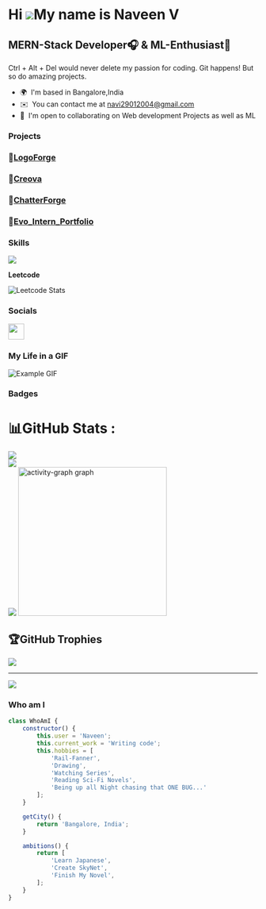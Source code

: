 Hi ![](https://user-images.githubusercontent.com/18350557/176309783-0785949b-9127-417c-8b55-ab5a4333674e.gif)My name is Naveen V
================================================================================================================================

MERN-Stack Developer🎧 & ML-Enthusiast🤖
--------------------

Ctrl + Alt + Del would never delete my passion for coding. Git happens! But so do amazing projects.

* 🌍  I'm based in Bangalore,India
* ✉️  You can contact me at [navi29012004@gmail.com](mailto:navi29012004@gmail.com)
* 🤝  I'm open to collaborating on Web development Projects as well as ML


### Projects
<h3>🔗<a href="https://logoforge.vercel.app/">LogoForge</a></h3>
<h3>🔗<a href="https://creova.vercel.app/">Creova</a></h3>
<h3>🔗<a href="https://chatterforge.onrender.com/">ChatterForge</a></h3>
<h3>🔗<a href="https://evo-website.vercel.app/">Evo_Intern_Portfolio</a></h3>

### Skills


<p align="left">
  <a href="https://skillicons.dev">
    <img src="https://skillicons.dev/icons?i=git,arduino,bootstrap,bash,babel,c,css,express,firebase,git,github,heroku,html,java,js,jquery,linux,matlab,mongodb,mysql,nodejs,npm,postman,python,react,redhat,replit,vue" />
  </a>
</p>

<b>Leetcode</b>


![Leetcode Stats](https://leetcard.jacoblin.cool/naveen_2924)


### Socials

<p align="left"> <a href="https://www.linkedin.com/in/naveen-v-a03390287/" target="_blank" rel="noreferrer"> <picture> <source media="(prefers-color-scheme: dark)" srcset="https://raw.githubusercontent.com/danielcranney/readme-generator/main/public/icons/socials/linkedin-dark.svg" /> <source media="(prefers-color-scheme: light)" srcset="https://raw.githubusercontent.com/danielcranney/readme-generator/main/public/icons/socials/linkedin.svg" /> <img src="https://raw.githubusercontent.com/danielcranney/readme-generator/main/public/icons/socials/linkedin.svg" width="32" height="32" /> </picture> </a></p>

### My Life in a GIF

![Example GIF](https://user-images.githubusercontent.com/74038190/225813708-98b745f2-7d22-48cf-9150-083f1b00d6c9.gif)

### Badges

# 📊GitHub Stats :
![](https://github-readme-stats.vercel.app/api?username=nav2924&theme=radical&hide_border=false&include_all_commits=false&count_private=false)<br/>
![](https://github-readme-streak-stats.herokuapp.com/?user=nav2924&theme=radical&hide_border=false)<br/>
![](https://github-readme-stats.vercel.app/api/top-langs/?username=nav2924&theme=radical&hide_border=false&include_all_commits=false&count_private=false&layout=compact)
<img src="https://github-readme-activity-graph.vercel.app/graph?username=nav2924&radius=16&theme=react-dark&area=true&order=5" height="300" alt="activity-graph graph"  />


## 🏆GitHub Trophies
![](https://github-trophies.vercel.app/?username=nav2924&theme=radical&no-frame=false&no-bg=false&margin-w=4)

---
[![](https://visitcount.itsvg.in/api?id=nav2924&icon=0&color=0)](https://visitcount.itsvg.in)


### Who am I


```javascript
class WhoAmI {
    constructor() {
        this.user = 'Naveen';
        this.current_work = 'Writing code';
        this.hobbies = [
            'Rail-Fanner',
            'Drawing',
            'Watching Series',
            'Reading Sci-Fi Novels',
            'Being up all Night chasing that ONE BUG...'
        ];
    }

    getCity() {
        return 'Bangalore, India';
    }

    ambitions() {
        return [
            'Learn Japanese',
            'Create SkyNet',
            'Finish My Novel',
        ];
    }
}




